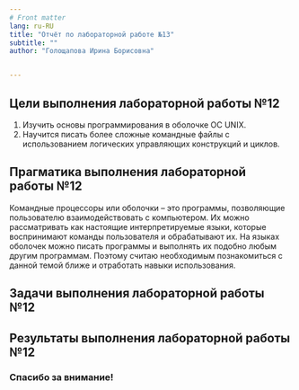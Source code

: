 ```yaml
---
# Front matter
lang: ru-RU
title: "Отчёт по лабораторной работе №13"
subtitle: ""
author: "Голощапова Ирина Борисовна"


---
```



## Цели выполнения лабораторной работы №12

1. Изучить основы программирования в оболочке ОС UNIX.
2. Научится писать более сложные командные файлы с использованием логических управляющих конструкций и циклов. 


## Прагматика выполнения лабораторной работы №12

Командные процессоры или оболочки – это программы, позволяющие пользователю взаимодействовать с компьютером. Их можно рассматривать как настоящие интерпретируемые языки, которые воспринимают команды пользователя и обрабатывают их. На языках оболочек можно писать программы и выполнять их подобно любым другим программам. Поэтому считаю необходимым познакомиться с данной темой ближе и отработать навыки использования.


## Задачи выполнения лабораторной работы №12




## Результаты выполнения лабораторной работы №12



### Спасибо за внимание!

